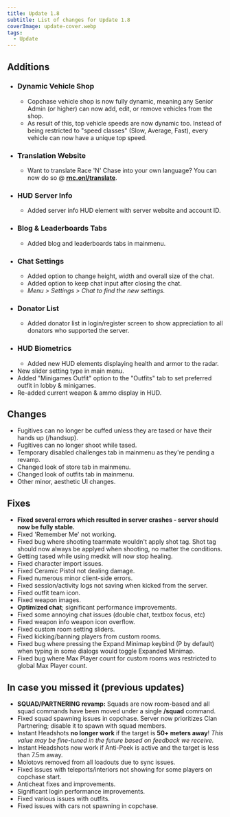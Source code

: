 ```yaml
---
title: Update 1.8
subtitle: List of changes for Update 1.8
coverImage: update-cover.webp
tags:
  - Update
---
```


## Additions

- ### Dynamic Vehicle Shop
  - Copchase vehicle shop is now fully dynamic, meaning any Senior Admin (or higher) can now add, edit, or remove vehicles from the shop.
  - As result of this, top vehicle speeds are now dynamic too. Instead of being restricted to "speed classes" (Slow, Average, Fast), every vehicle can now have a unique top speed.
- ### Translation Website
  - Want to translate Race 'N' Chase into your own language? You can now do so @ [**rnc.onl/translate**](rnc.onl/translate).
- ### HUD Server Info
  - Added server info HUD element with server website and account ID.
- ### Blog & Leaderboards Tabs
  - Added blog and leaderboards tabs in mainmenu.
- ### Chat Settings
  - Added option to change height, width and overall size of the chat.
  - Added option to keep chat input after closing the chat.
  - *Menu > Settings > Chat to find the new settings.*
- ### Donator List
  - Added donator list in login/register screen to show appreciation to all donators who supported the server.
- ### HUD Biometrics
  - Added new HUD elements displaying health and armor to the radar.
- New slider setting type in main menu.
- Added "Minigames Outfit" option to the "Outfits" tab to set preferred outfit in lobby & minigames.
- Re-added current weapon & ammo display in HUD.

## Changes

- Fugitives can no longer be cuffed unless they are tased or have their hands up (/handsup).
- Fugitives can no longer shoot while tased.
- Temporary disabled challenges tab in mainmenu as they're pending a revamp.
- Changed look of store tab in mainmenu.
- Changed look of outfits tab in mainmenu.
- Other minor, aesthetic UI changes.

## Fixes

- **Fixed several errors which resulted in server crashes - server should now be fully stable.**
- Fixed 'Remember Me' not working.
- Fixed bug where shooting teammate wouldn't apply shot tag. Shot tag should now always be applyed when shooting, no matter the conditions.
- Getting tased while using medkit will now stop healing.
- Fixed character import issues.
- Fixed Ceramic Pistol not dealing damage.
- Fixed numerous minor client-side errors.
- Fixed session/activity logs not saving when kicked from the server.
- Fixed outfit team icon.
- Fixed weapon images.
- **Optimized chat**; significant performance improvements.
- Fixed some annoying chat issues (double chat, textbox focus, etc)
- Fixed weapon info weapon icon overflow.
- Fixed custom room setting sliders.
- Fixed kicking/banning players from custom rooms.
- Fixed bug where pressing the Expand Minimap keybind (P by default) when typing in some dialogs would toggle Expanded Minimap.
- Fixed bug where Max Player count for custom rooms was restricted to global Max Player count.

## In case you missed it (previous updates)
- **SQUAD/PARTNERING revamp:** Squads are now room-based and all squad commands have been moved under a single **/squad** command.
- Fixed squad spawning issues in copchase. Server now prioritizes Clan Partnering; disable it to spawn with squad members.
- Instant Headshots **no longer work** if the target is **50+ meters away**! _This value may be fine-tuned in the future based on feedback we receive._
- Instant Headshots now work if Anti-Peek is active and the target is less than 7.5m away.
- Molotovs removed from all loadouts due to sync issues.
- Fixed issues with teleports/interiors not showing for some players on copchase start.
- Anticheat fixes and improvements.
- Significant login performance improvements.
- Fixed various issues with outfits.
- Fixed issues with cars not spawning in copchase.
